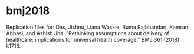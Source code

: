 # bmj2018
Replication files for: Das, Jishnu, Liana Woskie, Ruma Rajbhandari, Kamran Abbasi, and Ashish Jha. "Rethinking assumptions about delivery of healthcare: implications for universal health coverage." BMJ 361 (2018): k1716.

